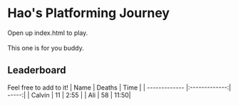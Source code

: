 # Hao's Platforming Journey
Open up index.html to play.<br><br>
This one is for you buddy.

## Leaderboard
Feel free to add to it!
| Name        | Deaths           | Time  |
| ------------- |:-------------:| -----:|
| Calvin      | 11 | 2:55 |
| Ali         | 58 | 11:50|
